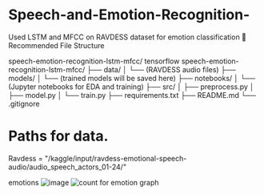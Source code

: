 # Speech-and-Emotion-Recognition-
Used LSTM and MFCC on RAVDESS dataset for emotion classification
📁 Recommended File Structure

speech-emotion-recognition-lstm-mfcc/
tensorflow
speech-emotion-recognition-lstm-mfcc/
├── data/
│   └── (RAVDESS audio files)
├── models/
│   └── (trained models will be saved here)
├── notebooks/
│   └── (Jupyter notebooks for EDA and training)
├── src/
│   ├── preprocess.py
│   ├── model.py
│   └── train.py
├── requirements.txt
├── README.md
└── .gitignore


# Paths for data.
Ravdess = "/kaggle/input/ravdess-emotional-speech-audio/audio_speech_actors_01-24/"

emotions
![image](https://github.com/user-attachments/assets/25b9fb6c-b1b6-4a0b-8f4f-ea4fbbb01a02)
![count for emotion graph](https://github.com/user-attachments/assets/4c34912d-a873-427a-b73f-3e0753a0b143)
